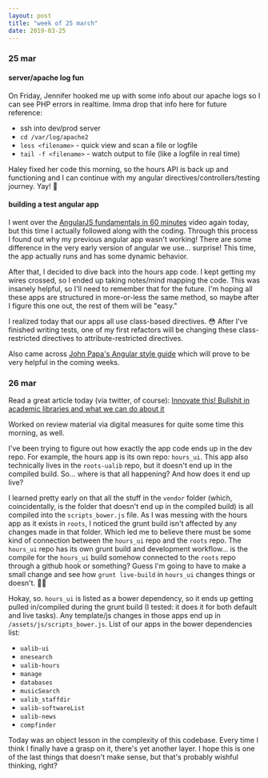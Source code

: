 ```yaml
---
layout: post
title: "week of 25 march"
date: 2019-03-25  
---
```


### 25 mar

#### server/apache log fun

On Friday, Jennifer hooked me up with some info about our apache logs so I can see PHP errors in realtime. Imma drop that info here for future reference:

* ssh into dev/prod server
* `cd /var/log/apache2`
* `less <filename>` - quick view and scan a file or logfile
* `tail -f <filename>` - watch output to file (like a logfile in real time)

Haley fixed her code this morning, so the hours API is back up and functioning and I can continue with my angular directives/controllers/testing journey. Yay! :tada:

#### building a test angular app

I went over the [AngularJS fundamentals in 60 minutes](https://www.youtube.com/watch?v=i9MHigUZKEM) video again today, but this time I actually followed along with the coding. Through this process I found out why my previous angular app wasn't working! There are some difference in the very early version of angular we use... surprise! This time, the app actually runs and has some dynamic behavior. 

After that, I decided to dive back into the hours app code. I kept getting my wires crossed, so I ended up taking notes/mind mapping the code. This was insanely helpful, so I'll need to remember that for the future. I'm hoping all these apps are structured in more-or-less the same method, so maybe after I figure this one out, the rest of them will be "easy." 

I realized today that our apps all use class-based directives. :flushed: After I've finished writing tests, one of my first refactors will be changing these class-restricted directives to attribute-restricted directives. 

Also came across [John Papa's Angular style guide](https://github.com/johnpapa/angular-styleguide/blob/master/a1/README.md) which will prove to be very helpful in the coming weeks.

### 26 mar

Read a great article today (via twitter, of course): [Innovate this! Bullshit in academic libraries and what we can do about it](https://digital.library.ryerson.ca/islandora/object/RULA%3A7113)

Worked on review material via digital measures for quite some time this morning, as well.

I've been trying to figure out how exactly the app code ends up in the dev repo. For example, the hours app is its own repo: `hours_ui`. This app also technically lives in the `roots-ualib` repo, but it doesn't end up in the compiled build. So... where is that all happening? And how does it end up live? 

I learned pretty early on that all the stuff in the `vendor` folder (which, coincidentally, is the folder that doesn't end up in the compiled build) is all compiled into the `scripts_bower.js` file. As I was messing with the hours app as it exists in `roots`, I noticed the grunt build isn't affected by any changes made in that folder. Which led me to believe there must be some kind of connection between the `hours_ui` repo and the `roots` repo. The `hours_ui` repo has its own grunt build and development workflow... is the compile for the `hours_ui` build somehow connected to the `roots` repo through a github hook or something? Guess I'm going to have to make a small change and see how `grunt live-build` in `hours_ui` changes things or doesn't. :woman_shrugging:

Hokay, so. `hours_ui` is listed as a bower dependency, so it ends up getting pulled in/compiled during the grunt build (I tested: it does it for both default and live tasks). Any template/js changes in those apps end up in `/assets/js/scripts_bower.js`. List of our apps in the bower dependencies list: 

* `ualib-ui`
* `onesearch`
* `ualib-hours`
* `manage`
* `databases`
* `musicSearch`
* `ualib_staffdir`
* `ualib-softwareList`
* `ualib-news`
* `compfinder`

Today was an object lesson in the complexity of this codebase. Every time I think I finally have a grasp on it, there's yet another layer. I hope this is one of the last things that doesn't make sense, but that's probably wishful thinking, right?
